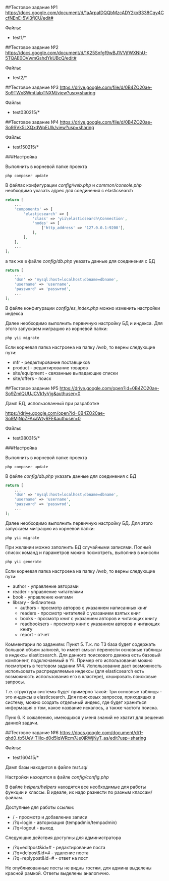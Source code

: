 ##Тестовое задание №1
https://docs.google.com/document/d/1aArpaIDQQbMzcADY2kxB338Cqy4CcfNEnE-5Vl3fjCU/edit#

Файлы:
* test1/*

##Тестовое задание №2
https://docs.google.com/document/d/1K25Snfgf9wBJ1VVjfWXNhU-5TQAE0OVwmGshdYkUBcQ/edit#

Файлы:
* test2/*

##Тестовое задание №3
https://drive.google.com/file/d/0B4ZO20ae-So9TWxSWmtIalpTNXM/view?usp=sharing

Файлы:
* test030215/*

##Тестовое задание №4
https://drive.google.com/file/d/0B4ZO20ae-So9SVk5LXQxdWpEUlk/view?usp=sharing

Файлы:

* test150215/*

###Настройка

Выполнить в корневой папке проекта

```
php composer update
```

В файлах конфигурации *config/web.php* и *common/console.php* необходимо указать адрес для соединения с elasticsearch

```php
return [
    ...
    'components' => [
        'elasticsearch' => [
            'class' => 'yii\elasticsearch\Connection',
            'nodes' => [
                ['http_address' => '127.0.0.1:9200'],
            ],
        ],
    ],
    ...
];
```

а так же в файле *config/db.php* указать данные для соединения с БД

```php
return [
    ...
    'dsn' => 'mysql:host=localhost;dbname=dbname',
    'username' => 'username',
    'password' => 'passwrod',
    ...
];
```

В файле конфигурации *config/es_index.php* можно изменить настройки индекса

Далее необходимо выполнить первичную настройку БД и индекса. Для этого запускаем миграцию из корневой папки:

```
php yii migrate
```

Если корневая папка настроена на папку */web*, то верны следующие пути:
* mfr - редактирование поставщиков
* product - редактирование товаров
* site/equipment - связанные выпадающие списки
* site/offers - поиск

##Тестовое задание №5
https://drive.google.com/open?id=0B4ZO20ae-So9ZmlQUUJCVk1yVjg&authuser=0

Дамп БД, использованный при разработке

https://drive.google.com/open?id=0B4ZO20ae-So9MjNpZFAxaWtyRFE&authuser=0

Файлы:

* test080315/*

###Настройка

Выполнить в корневой папке проекта

```
php composer update
```

В файле *config/db.php* указать данные для соединения с БД

```php
return [
    ...
    'dsn' => 'mysql:host=localhost;dbname=dbname',
    'username' => 'username',
    'password' => 'passwrod',
    ...
];
```

Далее необходимо выполнить первичную настройку БД. Для этого запускаем миграцию из корневой папки:

```
php yii migrate
```

При желании можно заполнить БД случайными записями. Полный список команд и параметров можно посмотреть, выполнив в консоли

```
php yii generate
```

Если корневая папка настроена на папку */web*, то верны следующие пути:
* author - управление авторами
* reader - управление читателями
* book - управление книгами
* library - библиотека
    * authors - просмотр авторов с указанием написанных книг
    * readers - просмотр читателей с указанием взятых книг
    * books - просмотр книг с указанием авторов и читающих книгу
    * readbooksers - просмотр книг с указанием авторов и читающих книгу
    * report - отчет

Комментарии по заданиям:
Пункт 5. Т.к. по ТЗ база будет содержать большой объем записей, то имеет смысл перенести основные таблицы в индексы elasticsearch.
Для данного поискового движка есть базовый компонент, подключаемый в Yii. Пример его использования можно посмотреть в тестовом задании №4.
Использование даст возможность использовать распределяемые индексы (для elasticsearch есть возможность использования его в кластере), кэшировать поисковые запросы.

Т.е. структура системы будет примерно такой:
Три основные таблицы - это индексы в elasticsearch. Для поисковых запросов, приходящих в систему, можно создать отдельный индекс, где будет храниться информация о том, какое название искалось, а также частота поиска.

Пунк 6. К сожалению, имеющихся у меня знаний не хватит для решения данной задачи.

##Тестовое задание №6
https://docs.google.com/document/d/1-qhd0_tb5UeV-TliIq-d0d5IqWRcm7Je0jRWjNyT_as/edit?usp=sharing

Файлы:
* test160415/*

Дамп базы находится в файле *test.sql*

Настройки находятся в файле *config/config.php*

В файле *helpers/helpers* находятся все необходимые для работы функции и классы. В идеале, их надо разнести по разным классам/файлам.

Доступные для работы ссылки:

* / - просмотр и добавление записи
* /?q=login - авторизация (tempadmin/tempadmin)
* /?q=logout - выход

Следующие действия доступны для администратора

* /?q=editpost&id=# - редактирование поста
* /?q=delpost&id=# - удаление поста
* /?q=replypost&id=# - ответ на пост

Не опубликованные посты не видны гостям, для админа выделены красной рамкой. Ответы выделены аналогично.